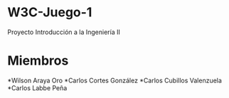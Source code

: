 # W3C-Juego-1

Proyecto Introducción a la Ingeniería II

# Miembros

*Wilson Araya Oro
*Carlos Cortes González
*Carlos Cubillos Valenzuela
*Carlos Labbe Peña

